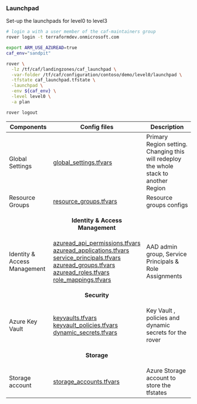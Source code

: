 
### Launchpad
Set-up the launchpads for level0 to level3

```bash
# login a with a user member of the caf-maintainers group
rover login -t terraformdev.onmicrosoft.com

export ARM_USE_AZUREAD=true
caf_env="sandpit"

rover \
  -lz /tf/caf/landingzones/caf_launchpad \
  -var-folder /tf/caf/configuration/contoso/demo/level0/launchpad \
  -tfstate caf_launchpad.tfstate \
  -launchpad \
  -env ${caf_env} \
  -level level0 \
  -a plan

rover logout

```


| Components                                                                                              | Config files                                                 | Description|
|-----------------------------------------------------------|------------------------------------------------------------|------------------------------------------------------------|
| Global Settings |[global_settings.tfvars](./global_settings.tfvars) | Primary Region setting. Changing this will redeploy the whole stack to another Region|
| Resource Groups | [resource_groups.tfvars](./resource_groups.tfvars)| Resource groups configs |
||<p align="center">**Identity & Access Management**</p>||
| Identity & Access Management | [azuread_api_permissions.tfvars](./azuread_api_permissions.tfvars) <br /> [azuread_applications.tfvars](./azuread_applications.tfvars) <br /> [service_principals.tfvars](./service_principals.tfvars) <br /> [azuread_groups.tfvars](./azuread_groups.tfvars) <br /> [azuread_roles.tfvars](./azuread_roles.tfvars) <br /> [role_mappings.tfvars](./role_mappings.tfvars)| AAD admin group, Service Principals & Role Assignments |
||<p align="center">**Security**</p>||
| Azure Key Vault| [keyvaults.tfvars](./keyvaults.tfvars) <br />  [keyvault_policies.tfvars](./keyvault_policies.tfvars) <br /> [dynamic_secrets.tfvars](./dynamic_secrets.tfvars) <br />  | Key Vault , policies and dynamic secrets for the rover |
||<p align="center">**Storage**</p>||
| Storage account| [storage_accounts.tfvars](./storage_accounts.tfvars) <br />| Azure Storage account to store the tfstates |
<br />